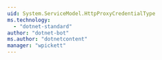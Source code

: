 ```yaml
---
uid: System.ServiceModel.HttpProxyCredentialType
ms.technology: 
  - "dotnet-standard"
author: "dotnet-bot"
ms.author: "dotnetcontent"
manager: "wpickett"
---
```

